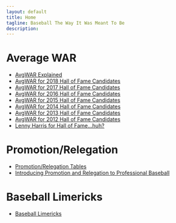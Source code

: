```yaml
---
layout: default
title: Home
tagline: Baseball The Way It Was Meant To Be
description:  
---
```

<h1>Average WAR</h1>
<ul>
<li><a href="{{ site.url }}{{ site.baseurl }}/pages/avg-war.html">AvgWAR Explained</a></li>
<li><a href="{{ site.url }}{{ site.baseurl }}/pages/average-war-for-2018-hall-of-fame-candidates.html">AvgWAR for 2018 Hall of Fame Candidates</a></li>
<li><a href="{{ site.url }}{{ site.baseurl }}/pages/average-war-for-2017-hall-of-fame-candidates.html">AvgWAR for 2017 Hall of Fame Candidates</a></li>
<li><a href="{{ site.url }}{{ site.baseurl }}/pages/average-war-for-2016-hall-of-fame-candidates.html">AvgWAR for 2016 Hall of Fame Candidates</a></li>
<li><a href="{{ site.url }}{{ site.baseurl }}/pages/average-war-for-2015-hall-of-fame-candidates.html">AvgWAR for 2015 Hall of Fame Candidates</a></li>
<li><a href="{{ site.url }}{{ site.baseurl }}/pages/average-war-for-2014-hall-of-fame-candidates.html">AvgWAR for 2014 Hall of Fame Candidates</a></li>
<li><a href="{{ site.url }}{{ site.baseurl }}/pages/average-war-for-2013-hall-of-fame-candidates.html">AvgWAR for 2013 Hall of Fame Candidates</a></li>
<li><a href="{{ site.url }}{{ site.baseurl }}/pages/average-war-for-2012-hall-of-fame-candidates.html">AvgWAR for 2012 Hall of Fame Candidates</a></li>
<li><a href="{{ site.url }}{{ site.baseurl }}/pages/lenny-harris-for-hall-of-fame-huh.html">Lenny Harris for Hall of Fame...huh?</a></li>
</ul>

<h1>Promotion/Relegation</h1>
<ul>
<li><a href="{{ site.url }}{{ site.baseurl }}/pages/promotion-relegation.html">Promotion/Relegation Tables</a></li>
<li><a href="{{ site.url }}{{ site.baseurl }}/pages/introducing-promotion-and-relegation-to-professional-baseball.html">Introducing Promotion and Relegation to Professional Baseball</a></li>
</ul>

<h1>Baseball Limericks</h1>
<ul>
<li><a href="{{ site.url }}{{ site.baseurl }}/pages/baseball-limericks.html">Baseball Limericks</a></li>
</ul>
